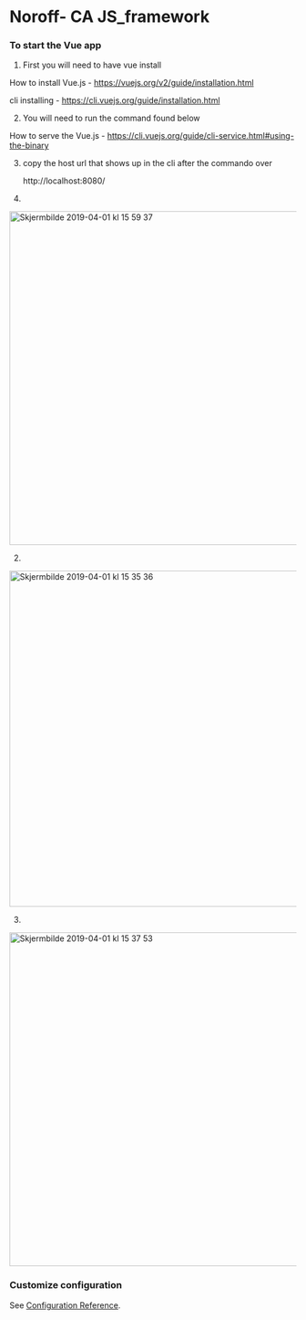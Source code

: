 # Noroff- CA JS_framework

### To start the Vue app

1. First you will need to have vue install

  How to install Vue.js - https://vuejs.org/v2/guide/installation.html 
  
  cli installing        - https://cli.vuejs.org/guide/installation.html

2. You will need to run the command found below

  How to serve the Vue.js - https://cli.vuejs.org/guide/cli-service.html#using-the-binary

3. copy the host url that shows up in the cli after the commando over 

   http://localhost:8080/


1.

<img width="585" alt="Skjermbilde 2019-04-01 kl  15 59 37" src="https://user-images.githubusercontent.com/32140076/55333251-3192a600-5497-11e9-8d70-2f749df297a5.png">




2.

<img width="589" alt="Skjermbilde 2019-04-01 kl  15 35 36" src="https://user-images.githubusercontent.com/32140076/55331619-f0e55d80-5493-11e9-80f0-8b39d87dd9ca.png">

3.

<img width="585" alt="Skjermbilde 2019-04-01 kl  15 37 53" src="https://user-images.githubusercontent.com/32140076/55332883-8255cf00-5496-11e9-9a4f-b072dbfa13b2.png">





### Customize configuration
See [Configuration Reference](https://cli.vuejs.org/config/).

